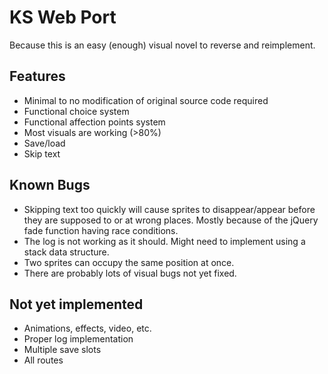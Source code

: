 # KS Web Port

Because this is an easy (enough) visual novel to reverse and reimplement.

## Features
- Minimal to no modification of original source code required
- Functional choice system
- Functional affection points system
- Most visuals are working (>80%)
- Save/load
- Skip text

## Known Bugs
- Skipping text too quickly will cause sprites to disappear/appear before they are supposed to or at wrong places. Mostly because of the jQuery fade function having race conditions.
- The log is not working as it should. Might need to implement using a stack data structure.
- Two sprites can occupy the same position at once.
- There are probably lots of visual bugs not yet fixed.

## Not yet implemented
- Animations, effects, video, etc.
- Proper log implementation
- Multiple save slots
- All routes

